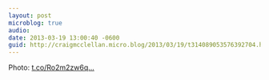 ```yaml
---
layout: post
microblog: true
audio: 
date: 2013-03-19 13:00:40 -0600
guid: http://craigmcclellan.micro.blog/2013/03/19/t314089053576392704.html
---
```

Photo: [t.co/Ro2m2zw6q...](http://t.co/Ro2m2zw6qb)
